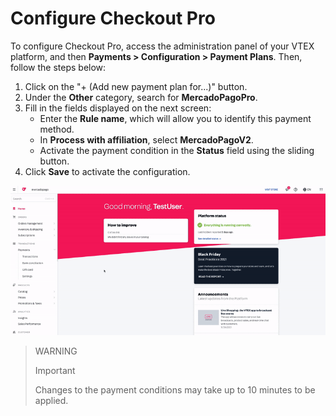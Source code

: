 # Configure Checkout Pro 

To configure Checkout Pro, access the administration panel of your VTEX platform, and then **Payments > Configuration > Payment Plans**. Then, follow the steps below: 

1. Click on the "+ (Add new payment plan for...)" button. 
2. Under the **Other** category, search for **MercadoPagoPro**. 
3. Fill in the fields displayed on the next screen: 
    * Enter the **Rule name**, which will allow you to identify this payment method. 
    * In **Process with affiliation**, select **MercadoPagoV2**. 
    * Activate the payment condition in the **Status** field using the sliding button. 
4. Click **Save** to activate the configuration. 

![Configure payment conditions](/images/vtex/paymentconditions-imagenv2-en.gif) 

> WARNING 
> 
> Important 
> 
> Changes to the payment conditions may take up to 10 minutes to be applied. 


